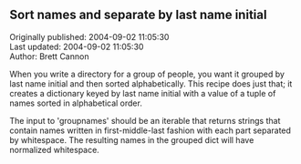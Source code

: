 ## Sort names and separate by last name initial  
Originally published: 2004-09-02 11:05:30  
Last updated: 2004-09-02 11:05:30  
Author: Brett Cannon  
  
When you write a directory for a group of people, you want it grouped by last name initial and then sorted alphabetically.  This recipe does just that; it creates a dictionary keyed by last name initial with a value  of a tuple of names sorted in alphabetical order.

The input to 'groupnames' should be an iterable that returns strings that contain names written in first-middle-last fashion with each part separated by whitespace.  The resulting names in the grouped dict will have normalized whitespace.